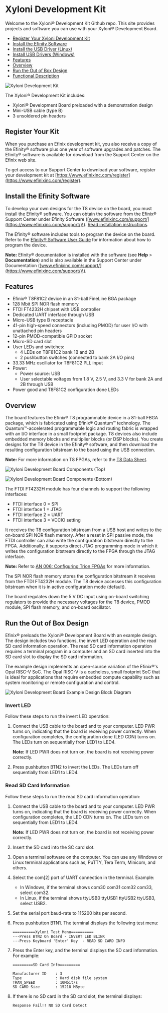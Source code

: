 # Xyloni Development Kit

Welcome to the Xyloni® Development Kit Github repo. This site provides projects and software you can use with your Xyloni® Development Board.

-   [Register Your Xyloni Development Kit](#register-your-kit)
-   [Install the Efinity Software](#install-the-efinity-software)
-   [Install the USB Driver \(Linux\)](docs/task-install-usb-drivers-linux.md)
-   [Install USB Drivers \(Windows\)](docs/xyloni-github-drivers.md)
-   [Features](#features)
-   [Overview](#overview)
-   [Run the Out of Box Design](#run-the-out-of-box-design)
-   [Functional Description](docs/xyloni-github-headers.md)

![](docs/xyoni-kit.png "Xyloni Development Kit")

The Xyloni® Development Kit includes:

-   Xyloni® Development Board preloaded with a demonstration design
-   Mini-USB cable \(type B\)
-   3 unsoldered pin headers

## Register Your Kit

When you purchase an Efinix development kit, you also receive a copy of the Efinity® software plus one year of software upgrades and patches. The Efinity® software is available for download from the Support Center on the Efinix web site.

To get access to our Support Center to download your software, register your development kit at [https://www.efinixinc.com/register](https://www.efinixinc.com/register).

## Install the Efinity Software

To develop your own designs for the T8 device on the board, you must install the Efinity® software. You can obtain the software from the Efinix® Support Center under Efinity Software \([www.efinixinc.com/support/](https://www.efinixinc.com/support/)\). [Read installation instructions](https://www.efinixinc.com/support/docsdl.php?s=ef&pn=UG-EFN-INSTALL).

The Efinity® software includes tools to program the device on the board. Refer to the [Efinity® Software User Guide](https://www.efinixinc.com/support/docsdl.php?s=ef&pn=UG-EFN-SOFTWARE) for information about how to program the device.

**Note:** Efinity® documentation is installed with the software \(see **Help** \> **Documentation**\) and is also available in the Support Center under Documentation \([www.efinixinc.com/support/](https://www.efinixinc.com/support/)\).

## Features

-   Efinix® T8F81C2 device in an 81-ball FineLine BGA package
-   128 Mbit SPI NOR flash memory
-   FTDI FT4232H chipset with USB controller
-   Dedicated UART interface through USB
-   Micro-USB type B receptacle
-   41-pin high-speed connectors \(including PMOD\) for user I/O with unattached pin headers
-   12-pin PMOD-compatible GPIO socket
-   Micro-SD card slot
-   User LEDs and switches:
    -   4 LEDs on T8F81C2 bank 1B and 2B
    -   2 pushbutton switches \(connected to bank 2A I/O pins\)
-   33.33 MHz oscillator for T8F81C2 PLL input
-   Power:
    -   Power source: USB
    -   User selectable voltages from 1.8 V, 2.5 V, and 3.3 V for bank 2A and 2B through USB
-   Power good and T8F81C2 configuration done LEDs

## Overview

The board features the Efinix® T8 programmable device in a 81-ball FBGA package, which is fabricated using Efinix® Quantum™ technology. The Quantum™-accelerated programmable logic and routing fabric is wrapped with an I/O interface in a small footprint package. T8 devices also include embedded memory blocks and multiplier blocks \(or DSP blocks\). You create designs for the T8 device in the Efinity® software, and then download the resulting configuration bitstream to the board using the USB connection.

**Note:** For more information on T8 FPGAs, refer to the [T8 Data Sheet](https://www.efinixinc.com/support/docsdl.php?s=ef&pn=DST8).

![](docs/xyloni-dvb-callouts.png "Xyloni Development Board Components (Top)")

![](docs/xyloni-dvb-callouts-bottom.png "Xyloni Development Board Components (Bottom)")

The FTDI FT4232H module has four channels to support the following interfaces:

-   FTDI interface 0 = SPI
-   FTDI interface 1 = JTAG
-   FTDI interface 2 = UART
-   FTDI interface 3 = VCCIO setting

It receives the T8 configuration bitstream from a USB host and writes to the on-board SPI NOR flash memory. After a reset in SPI passive mode, the FTDI controller can also write the configuration bitstream directly to the FPGA. Additionally, it supports direct JTAG programming mode in which it writes the configuration bitstream directly to the FPGA through the JTAG interface.

**Note:** Refer to [AN 006: Configuring Trion FPGAs](https://www.efinixinc.com/support/docsdl.php?s=ef&pn=AN006) for more information.

The SPI NOR flash memory stores the configuration bitstream it receives from the FTDI FT4232H module. The T8 device accesses this configuration bitstream when it is in active configuration mode \(default\).

The board regulates down the 5 V DC input using on-board switching regulators to provide the necessary voltages for the T8 device, PMOD module, SPI flash memory, and on-board oscillator.

## Run the Out of Box Design

Efinix® preloads the Xyloni® Development Board with an example design. The design includes two functions, the invert LED operation and the read SD card information operation. The read SD card information operation requires a terminal program in a computer and an SD card inserted into the SD card slot to display the SD card information.

The example design implements an open-source variation of the Efinix®'s Opal RISC-V SoC. The Opal RISC-V is a cacheless, small footprint SoC that is ideal for applications that require embedded compute capability such as system monitoring or remote configuration and control.

![](docs/xyloni-ed-bd.svg "Xyloni Development Board Example Design Block Diagram")

### Invert LED

Follow these steps to run the invert LED operation:

1.  Connect the USB cable to the board and to your computer. LED PWR turns on, indicating that the board is receiving power correctly. When configuration completes, the configuration done \(LED CDN\) turns on. The LEDs turn on sequentially from LED1 to LED4.

    **Note:** If LED PWR does not turn on, the board is not receiving power correctly.

2.  Press pushbutton BTN2 to invert the LEDs. The LEDs turn off sequentially from LED1 to LED4.

### Read SD Card Information

Follow these steps to run the read SD card information operation:

1.  Connect the USB cable to the board and to your computer. LED PWR turns on, indicating that the board is receiving power correctly. When configuration completes, the LED CDN turns on. The LEDs turn on sequentially from LED1 to LED4.

    **Note:** If LED PWR does not turn on, the board is not receiving power correctly.

2.  Insert the SD card into the SC card slot.
3.  Open a terminal software on the computer. You can use any Windows or Linux terminal applications such as, PuTTY, Tera Term, Minicom, and others.
4.  Select the com\[2\] port of UART connection in the terminal. Example:
    -   In Windows, if the terminal shows com30 com31 com32 com33, select com32.
    -   In Linux, if the terminal shows ttyUSB0 ttyUSB1 ttyUSB2 ttyUSB3, select USB2.
5.  Set the serial port baud-rate to 115200 bits per second.
6.  Press pushbutton BTN1. The terminal displays the following test menu:

    ```
    ==========Xyloni Test Menu==========
    ---Press BTN2 On Board - INVERT LED BLINK
    ---Press Keyboard 'Enter' Key  - READ SD CARD INFO
    ```

7.  Press the Enter key, and the terminal displays the SD card information. For example:

    ```
    =========SD Card Info=========
    
    Manufacturer ID    : 3
    Type               : Hard disk file system
    TRAN_SPEED         : 10Mbit/s
    SD CARD Size       : 15218 MByte
    ```

8.  If there is no SD card in the SD card slot, the terminal displays:

    ```
    Response Fail!! NO SD Card Detect
    ```
